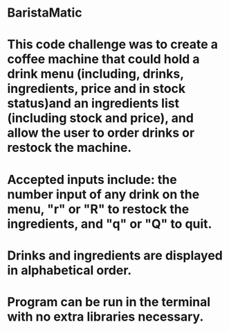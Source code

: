 # BaristaMatic

# This code challenge was to create a coffee machine that could hold a drink menu (including, drinks, ingredients, price and in stock status)and an ingredients list (including stock and price), and allow the user to order drinks or restock the machine.

# Accepted inputs include: the number input of any drink on the menu, "r" or "R" to restock the ingredients, and "q" or "Q" to quit.

# Drinks and ingredients are displayed in alphabetical order.
# Program can be run in the terminal with no extra libraries necessary.
